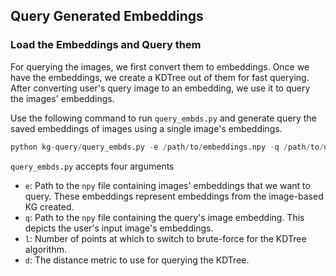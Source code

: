 ## Query Generated Embeddings

### Load the Embeddings and Query them

For querying the images, we first convert them to embeddings. Once we have the embeddings, we create a KDTree out of them for fast querying.
After converting user's query image to an embedding, we use it to query the images' embeddings.

Use the following command to run `query_embds.py` and generate query the saved embeddings of images using a single image's embeddings.

```python
python kg-query/query_embds.py -e /path/to/embeddings.npy -q /path/to/query.npy -l 30 -d euclidean
```

`query_embds.py` accepts four arguments
- `e`: Path to the `npy` file containing images' embeddings that we want to query. These embeddings represent embeddings from the image-based KG created.
- `q`: Path to the `npy` file containing the query's image embedding. This depicts the user's input image's embeddings.
- `l`: Number of points at which to switch to brute-force for the KDTree algorithm.
- `d`: The distance metric to use for querying the KDTree.
